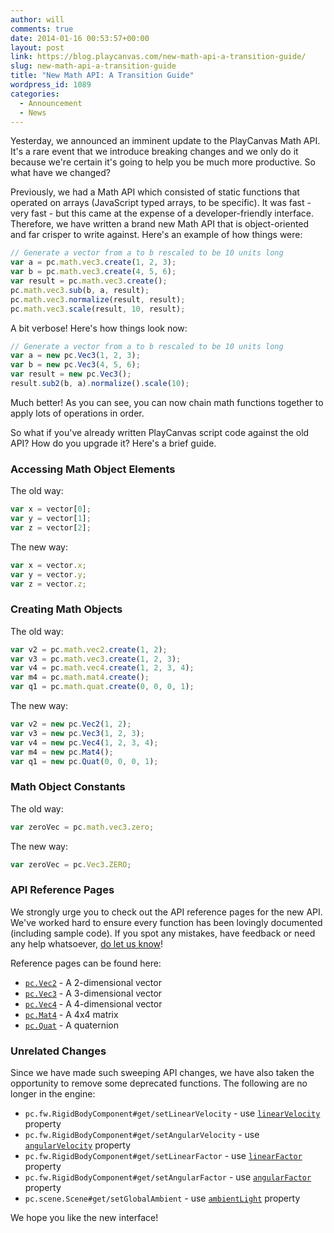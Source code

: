 ```yaml
---
author: will
comments: true
date: 2014-01-16 00:53:57+00:00
layout: post
link: https://blog.playcanvas.com/new-math-api-a-transition-guide/
slug: new-math-api-a-transition-guide
title: "New Math API: A Transition Guide"
wordpress_id: 1089
categories:
  - Announcement
  - News
---
```


Yesterday, we announced an imminent update to the PlayCanvas Math API. It's a rare event that we introduce breaking changes and we only do it because we're certain it's going to help you be much more productive. So what have we changed?

Previously, we had a Math API which consisted of static functions that operated on arrays (JavaScript typed arrays, to be specific). It was fast - very fast - but this came at the expense of a developer-friendly interface. Therefore, we have written a brand new Math API that is object-oriented and far crisper to write against. Here's an example of how things were:

```javascript
// Generate a vector from a to b rescaled to be 10 units long
var a = pc.math.vec3.create(1, 2, 3);
var b = pc.math.vec3.create(4, 5, 6);
var result = pc.math.vec3.create();
pc.math.vec3.sub(b, a, result);
pc.math.vec3.normalize(result, result);
pc.math.vec3.scale(result, 10, result);
```

A bit verbose! Here's how things look now:

```javascript
// Generate a vector from a to b rescaled to be 10 units long
var a = new pc.Vec3(1, 2, 3);
var b = new pc.Vec3(4, 5, 6);
var result = new pc.Vec3();
result.sub2(b, a).normalize().scale(10);
```

Much better! As you can see, you can now chain math functions together to apply lots of operations in order.

So what if you've already written PlayCanvas script code against the old API? How do you upgrade it? Here's a brief guide.

### Accessing Math Object Elements

The old way:

```javascript
var x = vector[0];
var y = vector[1];
var z = vector[2];
```

The new way:

```javascript
var x = vector.x;
var y = vector.y;
var z = vector.z;
```

### Creating Math Objects

The old way:

```javascript
var v2 = pc.math.vec2.create(1, 2);
var v3 = pc.math.vec3.create(1, 2, 3);
var v4 = pc.math.vec4.create(1, 2, 3, 4);
var m4 = pc.math.mat4.create();
var q1 = pc.math.quat.create(0, 0, 0, 1);
```

The new way:

```javascript
var v2 = new pc.Vec2(1, 2);
var v3 = new pc.Vec3(1, 2, 3);
var v4 = new pc.Vec4(1, 2, 3, 4);
var m4 = new pc.Mat4();
var q1 = new pc.Quat(0, 0, 0, 1);
```

### Math Object Constants

The old way:

```javascript
var zeroVec = pc.math.vec3.zero;
```

The new way:

```javascript
var zeroVec = pc.Vec3.ZERO;
```

### API Reference Pages

We strongly urge you to check out the API reference pages for the new API. We've worked hard to ensure every function has been lovingly documented (including sample code). If you spot any mistakes, have feedback or need any help whatsoever, [do let us know](https://forum.playcanvas.com)!

Reference pages can be found here:

- [`pc.Vec2`](https://developer.playcanvas.com/en/api/pc.Vec2.html) - A 2-dimensional vector
- [`pc.Vec3`](https://developer.playcanvas.com/en/api/pc.Vec3.html) - A 3-dimensional vector
- [`pc.Vec4`](https://developer.playcanvas.com/en/api/pc.Vec4.html) - A 4-dimensional vector
- [`pc.Mat4`](https://developer.playcanvas.com/en/api/pc.Mat4.html) - A 4x4 matrix
- [`pc.Quat`](https://developer.playcanvas.com/en/api/pc.Vec2.html) - A quaternion

### Unrelated Changes

Since we have made such sweeping API changes, we have also taken the opportunity to remove some deprecated functions. The following are no longer in the engine:

- `pc.fw.RigidBodyComponent#get/setLinearVelocity` - use [`linearVelocity`](https://developer.playcanvas.com/en/api/pc.RigidBodyComponent.html#linearVelocity) property
- `pc.fw.RigidBodyComponent#get/setAngularVelocity` - use [`angularVelocity`](https://developer.playcanvas.com/en/api/pc.RigidBodyComponent.html#angularVelocity) property
- `pc.fw.RigidBodyComponent#get/setLinearFactor` - use [`linearFactor`](https://developer.playcanvas.com/en/api/pc.RigidBodyComponent.html#linearFactor) property
- `pc.fw.RigidBodyComponent#get/setAngularFactor` - use [`angularFactor`](https://developer.playcanvas.com/en/api/pc.RigidBodyComponent.html#angularFactor) property
- `pc.scene.Scene#get/setGlobalAmbient` - use [`ambientLight`](https://developer.playcanvas.com/en/api/pc.Scene.html#ambientLight) property

We hope you like the new interface!
